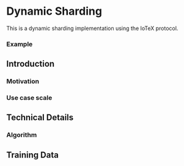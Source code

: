 # Dynamic Sharding
This is a dynamic sharding implementation using the IoTeX protocol.
### Example

## Introduction 

### Motivation

### Use case scale

## Technical Details

### Algorithm

## Training Data
